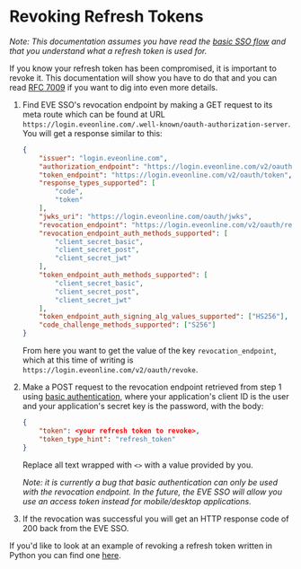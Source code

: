 # Revoking Refresh Tokens
*Note: This documentation assumes you have read the [basic SSO flow](sso_authorization_flow.md) and that you understand what a refresh token is used for.*

If you know your refresh token has been compromised, it is important to revoke it. This documentation will show you have to do that and you can read [RFC 7009](https://tools.ietf.org/html/rfc7009) if you want to dig into even more details.

1. Find EVE SSO's revocation endpoint by making a GET request to its meta route which can be found at URL `https://login.eveonline.com/.well-known/oauth-authorization-server`. You will get a response similar to this:

    ```json
    {
        "issuer": "login.eveonline.com",
        "authorization_endpoint": "https://login.eveonline.com/v2/oauth/authorize",
        "token_endpoint": "https://login.eveonline.com/v2/oauth/token",
        "response_types_supported": [
            "code",
            "token"
        ],
        "jwks_uri": "https://login.eveonline.com/oauth/jwks",
        "revocation_endpoint": "https://login.eveonline.com/v2/oauth/revoke",
        "revocation_endpoint_auth_methods_supported": [
            "client_secret_basic",
            "client_secret_post",
            "client_secret_jwt"
        ],
        "token_endpoint_auth_methods_supported": [
            "client_secret_basic",
            "client_secret_post",
            "client_secret_jwt"
        ],
        "token_endpoint_auth_signing_alg_values_supported": ["HS256"],
        "code_challenge_methods_supported": ["S256"]
    }
    ```

    From here you want to get the value of the key `revocation_endpoint`, which at this time of writing is `https://login.eveonline.com/v2/oauth/revoke`.

2. Make a POST request to the revocation endpoint retrieved from step 1 using [basic authentication](https://en.wikipedia.org/wiki/Basic_access_authentication), where your application's client ID is the user and your application's secret key is the password, with the body:

    ```JSON
    {
        "token": <your refresh token to revoke>,
        "token_type_hint": "refresh_token"
    }
    ```

    Replace all text wrapped with `<>` with a value provided by you.

    *Note: it is currently a bug that basic authentication can only be used with the revocation endpoint. In the future, the EVE SSO will allow you use an access token instead for mobile/desktop applications.*

3. If the revocation was successful you will get an HTTP response code of 200 back from the EVE SSO.

If you'd like to look at an example of revoking a refresh token written in Python you can find one [here](../examples/python/sso/revoke_refresh_token.py).
